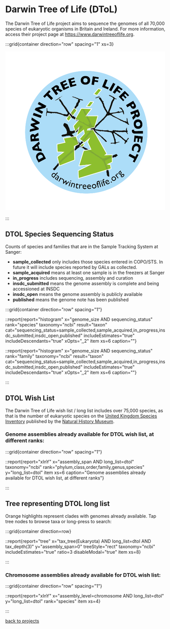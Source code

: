 # Darwin Tree of Life (DToL)
The Darwin Tree of Life project aims to sequence the genomes of all 70,000 species of eukaryotic organisms in Britain and Ireland. For more information, access their project page at https://www.darwintreeoflife.org.

:::grid{container direction="row" spacing="1" xs=3}

![](/static/images/DToL_Logo_with_text.png)

:::

## DTOL Species Sequencing Status

Counts of species and families that are in the Sample Tracking System at Sanger:

* **sample_collected** only includes those species entered in COPO/STS. In future it will include species reported by GALs as collected.
* **sample_acquired** means at least one sample is in the freezers at Sanger
* **in_progress** includes sequencing, assembly and curation
* **insdc_submitted** means the genome assembly is complete and being accessioned at INSDC
* **insdc_open** means the genome assembly is publicly available
* **published** means the genome note has been published

:::grid{container direction="row" spacing="1"}

::report{report="histogram" x="genome_size AND sequencing_status" rank="species" taxonomy="ncbi" result="taxon" cat="sequencing_status=sample_collected,sample_acquired,in_progress,insdc_submitted,insdc_open,published" includeEstimates="true" includeDescendants="true" xOpts=",,2" item xs=6 caption=""}

::report{report="histogram" x="genome_size AND sequencing_status" rank="family" taxonomy="ncbi" result="taxon" cat="sequencing_status=sample_collected,sample_acquired,in_progress,insdc_submitted,insdc_open,published" includeEstimates="true" includeDescendants="true" xOpts=",,2" item xs=6 caption=""}

:::

## DTOL Wish List

The Darwin Tree of Life wish list / long list includes over 75,000 species, as that is the number of eukaryotic species on the [United Kingdom Species Inventory](https://www.gbif.org/dataset/dbaa27eb-29e7-4cbb-8eab-3f689cfce116) published by the [Natural History Museum](https://www.nhm.ac.uk/our-science/data/uk-species.html).

### Genome assemblies already available for DTOL wish list, at different ranks:

:::grid{container direction="row" spacing="1"}

::report{report="xInY" x="assembly_span AND long_list=dtol" taxonomy="ncbi" rank="phylum,class,order,family,genus,species" y="long_list=dtol" item xs=6 caption="Genome assemblies already available for DTOL wish list, at different ranks"}

:::

## Tree representing DTOL long list

Orange highlights represent clades with genomes already available. Tap tree nodes to browse taxa or long-press to search:

:::grid{container direction=row}

::report{report="tree" x="tax_tree(Eukaryota) AND long_list=dtol AND tax_depth(3)" y="assembly_span>0" treeStyle="rect" taxonomy="ncbi" includeEstimates="true" ratio=3 disableModal="true" item xs=8}

:::

### Chromosome assemblies already available for DTOL wish list:

:::grid{container direction="row" spacing="1"}

::report{report="xInY" x="assembly_level=chromosome AND long_list=dtol" y="long_list=dtol" rank="species" item xs=4}

:::

[back to projects](/projects)